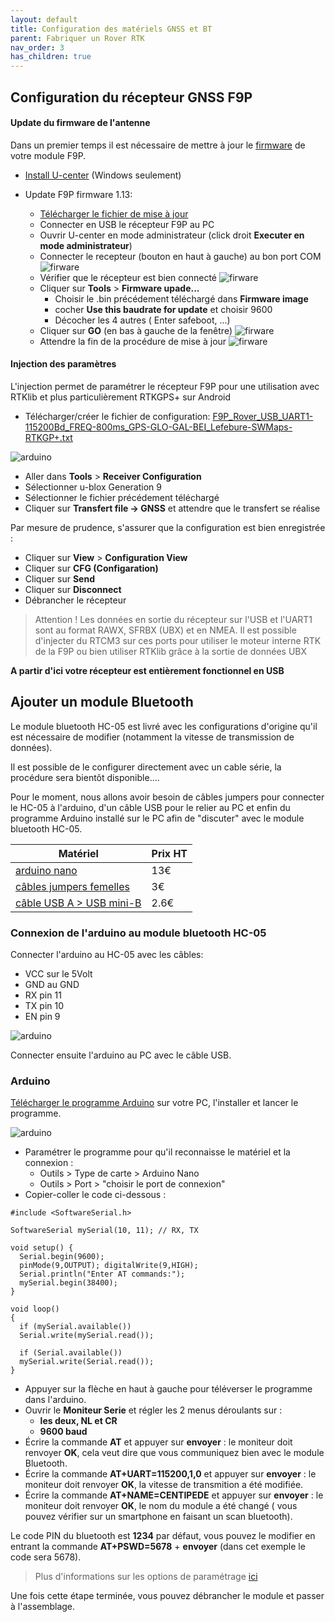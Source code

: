 ```yaml
---
layout: default
title: Configuration des matériels GNSS et BT
parent: Fabriquer un Rover RTK
nav_order: 3
has_children: true
---
```


## Configuration du récepteur GNSS F9P

#### Update du firmware de l'antenne

Dans un premier temps il est nécessaire de mettre à jour le [firmware](https://fr.wikipedia.org/wiki/Firmware) de votre module F9P.

* [Install U-center](https://www.u-blox.com/sites/default/files/u-centersetup_v21.09.zip) (Windows seulement)

* Update F9P firmware 1.13:
  * [Télécharger le fichier de mise à jour](https://www.u-blox.com/en/ubx-viewer/view/UBX_F9_100_HPG_113_ZED_F9P.7e6e899c5597acddf2f5f2f70fdf5fbe.bin?url=https%3A%2F%2Fwww.u-blox.com%2Fsites%2Fdefault%2Ffiles%2FUBX_F9_100_HPG_113_ZED_F9P.7e6e899c5597acddf2f5f2f70fdf5fbe.bin)
  * Connecter en USB le récepteur F9P au PC
  * Ouvrir U-center en mode administrateur (click droit **Executer en mode administrateur**)
  * Connecter le recepteur (bouton en haut à gauche) au bon port COM
![firware](https://gblobscdn.gitbook.com/assets%2F-LYSZeu4HjB-NrVI4riL%2F-LYbICDde_PqBQRMcCsl%2F-LYbIddBqnC-aXKJ1bxh%2FSans-titre-1.png?alt=media&token=240244db-09d5-40e8-9735-869651b9198e)
  * Vérifier que le récepteur est bien connecté
![firware](https://gblobscdn.gitbook.com/assets%2F-LYSZeu4HjB-NrVI4riL%2F-LYbGvHfj8nIN6gywxBz%2F-LYbHSKTiJZ0j0qAf-5e%2Ficon_blink.png?alt=media&token=0f35cbc4-ce5a-4d3b-90f4-ecadc5a36821)
  * Cliquer sur **Tools** > **Firmware upade...**
    * Choisir le .bin précédement téléchargé dans **Firmware image**
    * cocher **Use this baudrate for update** et choisir 9600
    * Décocher les 4 autres ( Enter safeboot, ...)
  * Cliquer sur **GO** (en bas à gauche de la fenêtre)
![firware](https://gblobscdn.gitbook.com/assets%2F-LYSZeu4HjB-NrVI4riL%2F-LZ5-tu1J0X8sog9Xvkf%2F-LZ527USiWMS3Pjo5SXY%2Fstep4.png?alt=media&token=2e76981e-8874-4151-9c48-f5fa07cdcd69)
  * Attendre la fin de la procédure de mise à jour
![firware](https://gblobscdn.gitbook.com/assets%2F-LYSZeu4HjB-NrVI4riL%2F-LZ52KPCRzypMK4cqtQW%2F-LZ52Z_bl9GHQP8dz7By%2Fstep6.png?alt=media&token=f8f7240b-79b4-4856-87ea-26e12c1aac36)


#### Injection des paramètres

L'injection permet de paramétrer le récepteur F9P pour une utilisation avec RTKlib et plus particulièrement RTKGPS+ sur Android

* Télécharger/créer le fichier de configuration: [F9P_Rover_USB_UART1-115200Bd_FREQ-800ms_GPS-GLO-GAL-BEI_Lefebure-SWMaps-RTKGP+.txt](https://raw.githubusercontent.com/jancelin/docs-centipedeRTK/master/assets/param_rtklib/F9P_Rover_USB_UART1-115200Bd_FREQ-800ms_GPS-GLO-GAL-BEI_Lefebure-SWMaps-RTKGP+.txt)

![arduino](https://jancelin.github.io/docs-centipedeRTK/assets/images/montage_rover/u-center.gif)

* Aller dans **Tools** > **Receiver Configuration**
* Sélectionner u-blox Generation 9
* Sélectionner le fichier précédement téléchargé
* Cliquer sur **Transfert file -> GNSS** et attendre que le transfert se réalise

Par mesure de prudence, s'assurer que la configuration est bien enregistrée :
* Cliquer sur **View** > **Configuration View**
* Cliquer sur **CFG (Configaration)**
* Cliquer sur **Send**
* Cliquer sur **Disconnect**
* Débrancher le récepteur

>Attention ! Les données en sortie du récepteur sur l'USB et l'UART1 sont au format RAWX, SFRBX (UBX) et en NMEA. Il est possible d'injecter du RTCM3 sur ces ports pour utiliser le moteur interne RTK de la F9P ou bien utiliser RTKlib grâce à la sortie de données UBX

**A partir d'ici votre récepteur est entièrement fonctionnel en USB**

## Ajouter un module Bluetooth

Le module bluetooth HC-05 est livré avec les configurations d'origine qu'il est nécessaire de modifier (notamment la vitesse de transmission de données).

Il est possible de le configurer directement avec un cable série, la procédure sera bientôt disponible....

Pour le moment, nous allons avoir besoin de câbles jumpers pour connecter le HC-05 à l'arduino, d'un câble USB pour le relier au PC et enfin du programme Arduino installé sur le PC afin de "discuter" avec le module bluetooth HC-05.

|Matériel|Prix HT|
|--------|----|
|[arduino nano](https://fr.rs-online.com/web/p/arduino/6961667)|13€|
|[câbles jumpers femelles](https://fr.rs-online.com/web/p/kit-de-cables-dupont/7916450/)|3€|
|[câble USB A > USB mini-B](https://fr.rs-online.com/web/p/cables-usb/1862803/)|2.6€|

### Connexion de l'arduino au module bluetooth HC-05

Connecter l'arduino au HC-05 avec les câbles:

* VCC sur le 5Volt
* GND au GND
* RX pin 11
* TX pin 10
* EN pin 9

![arduino](https://jancelin.github.io/docs-centipedeRTK/assets/images/montage_rover/arduino.jpg)

Connecter ensuite l'arduino au PC avec le câble USB.

### Arduino

[Télécharger le programme Arduino](https://www.arduino.cc/en/Main/Software) sur votre PC, l'installer et lancer le programme.

![arduino](https://jancelin.github.io/docs-centipedeRTK/assets/images/montage_rover/arduino.gif)

* Paramétrer le programme pour qu'il reconnaisse le matériel et la connexion :
  * Outils > Type de carte > Arduino Nano
  * Outils > Port > "choisir le port de connexion"
* Copier-coller le code ci-dessous :

```
#include <SoftwareSerial.h>

SoftwareSerial mySerial(10, 11); // RX, TX

void setup() {
  Serial.begin(9600);
  pinMode(9,OUTPUT); digitalWrite(9,HIGH);
  Serial.println("Enter AT commands:");
  mySerial.begin(38400);
}

void loop()
{
  if (mySerial.available())  
  Serial.write(mySerial.read());

  if (Serial.available())  
  mySerial.write(Serial.read());
}
```

* Appuyer sur la flèche en haut à gauche pour téléverser le programme dans l'arduino.
* Ouvrir le **Moniteur Serie** et régler les 2 menus déroulants sur :
  * **les deux, NL et CR**
  * **9600 baud**
* Écrire la commande **AT** et appuyer sur **envoyer** : le moniteur doit renvoyer **OK**, cela veut dire que vous communiquez bien avec le module Bluetooth.
* Écrire la commande **AT+UART=115200,1,0** et appuyer sur **envoyer** : le moniteur doit renvoyer **OK**, la vitesse de transmition a été modifiée.
* Écrire la commande **AT+NAME=CENTIPEDE** et appuyer sur **envoyer** : le moniteur doit renvoyer **OK**, le nom du module a été changé ( vous pouvez vérifier sur un smartphone en faisant un scan bluetooth).

Le code PIN du bluetooth est **1234** par défaut, vous pouvez le modifier en entrant la commande **AT+PSWD=5678** + **envoyer** (dans cet exemple le code sera 5678).

> Plus d'informations sur les options de paramétrage [ici](https://retroetgeek.com/geek/arduino/configuration-du-module-hc-05-pour-arduino/)

Une fois cette étape terminée, vous pouvez débrancher le module et passer à l'assemblage.
